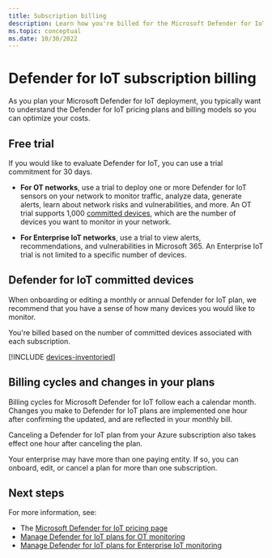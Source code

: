 ```yaml
---
title: Subscription billing
description: Learn how you're billed for the Microsoft Defender for IoT service on your Azure subscription.
ms.topic: conceptual
ms.date: 10/30/2022
---
```


# Defender for IoT subscription billing

As you plan your Microsoft Defender for IoT deployment, you typically want to understand the Defender for IoT pricing plans and billing models so you can optimize your costs.

## Free trial

If you would like to evaluate Defender for IoT, you can use a trial commitment for 30 days.

- **For OT networks**, use a trial to deploy one or more Defender for IoT sensors on your network to monitor traffic, analyze data, generate alerts, learn about network risks and vulnerabilities, and more. An OT trial supports 1,000 [committed devices](#defender-for-iot-committed-devices), which are the number of devices you want to monitor in your network.

- **For Enterprise IoT networks**, use a trial to view alerts, recommendations, and vulnerabilities in Microsoft 365. An Enterprise IoT trial is not limited to a specific number of devices.

## Defender for IoT committed devices

When onboarding or editing a monthly or annual Defender for IoT plan, we recommend that you have a sense of how many devices you would like to monitor.

You're billed based on the number of committed devices associated with each subscription.

[!INCLUDE [devices-inventoried](includes/devices-inventoried.md)]

## Billing cycles and changes in your plans

Billing cycles for Microsoft Defender for IoT follow each a calendar month. Changes you make to Defender for IoT plans are implemented one hour after confirming the updated, and are reflected in your monthly bill.

Canceling a Defender for IoT plan from your Azure subscription also takes effect one hour after canceling the plan.

Your enterprise may have more than one paying entity. If so, you can onboard, edit, or cancel a plan for more than one subscription.

## Next steps

For more information, see:

- The [Microsoft Defender for IoT pricing page](https://azure.microsoft.com/pricing/details/iot-defender/)
- [Manage Defender for IoT plans for OT monitoring](how-to-manage-subscriptions.md)
- [Manage Defender for IoT plans for Enterprise IoT monitoring](manage-subscriptions-enterprise.md)